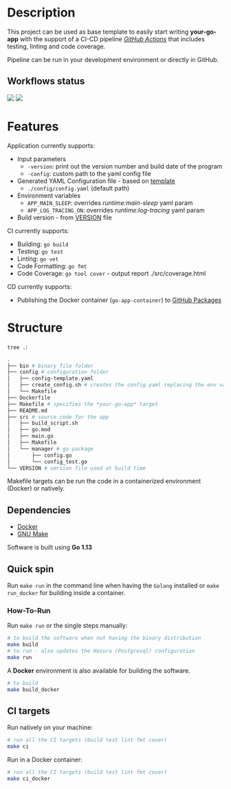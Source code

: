 # Description

This project can be used as base template to easily start writing **your-go-app** with the support of a CI-CD pipeline [*GitHub Actions*](https://github.com/features/actions) that includes testing, linting and code coverage.

Pipeline can be run in your development environment or directly in GitHub.

## Workflows status
![](https://github.com/romitagl/golang_ci_template/workflows/CI%20Pipeline/badge.svg)
![](https://github.com/romitagl/golang_ci_template/workflows/CD%20Pipeline/badge.svg)

# Features

Application currently supports:
- Input parameters
  - `-version`: print out the version number and build date of the program 
  - `-config`: custom path to the yaml config file
- Generated YAML Configuration file - based on [template](./config/config-template.yaml) 
  - `./config/config.yaml` (default path)
- Environment variables 
  - `APP_MAIN_SLEEP`: overrides *runtime:main-sleep* yaml param
  - `APP_LOG_TRACING_ON`: overrides *runtime:log-tracing* yaml param
- Build version - from [VERSION](./VERSION) file

CI currently supports:
- Building: `go build`
- Testing: `go test`
- Linting: `go vet`
- Code Formatting: `go fmt`
- Code Coverage: `go tool cover` - output report ./src/coverage.html

CD currently supports:
- Publishing the Docker container (`go-app-container`) to [GitHub Packages](docker.pkg.github.com)

# Structure

`tree .`:

```bash
.
├── bin # binary file folder
├── config # configuration folder
│   ├── config-template.yaml
│   ├── create_config.sh # creates the config.yaml replacing the env variables with the actual values
│   └── Makefile
├── Dockerfile
├── Makefile # specifies the *your-go-app* target
├── README.md
├── src # source code for the app
│   ├── build_script.sh
│   ├── go.mod
│   ├── main.go
│   ├── Makefile
│   └── manager # go package
│       ├── config.go
│       └── config_test.go
└── VERSION # version file used at build time

```

Makefile targets can be run the code in a containerized environment (Docker) or natively.

## Dependencies
- [Docker](https://www.docker.com) 
- [GNU Make](https://www.gnu.org/software/make/)

Software is built using **Go 1.13** 

## Quick spin

Run `make run` in the command line when having the `Golang` installed or `make run_docker` for building inside a container.

### How-To-Run

Run `make run` or the single steps manually:

```bash
# to build the software when not having the binary distribution
make build
# to run - also updates the Hasura (Postgresql) configuration
make run
```

A **Docker** environment is also available for building the software.

```bash
# to build
make build_docker
```

## CI targets

Run natively on your machine:

```bash
# run all the CI targets (build test lint fmt cover)
make ci
```

Run in a Docker container:

```bash
# run all the CI targets (build test lint fmt cover)
make ci_docker
```